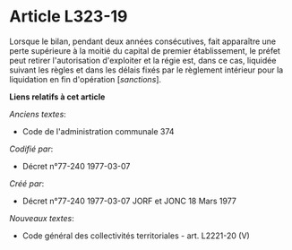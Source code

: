# Article L323-19

Lorsque le bilan, pendant deux années consécutives, fait apparaître une perte supérieure à la moitié du capital de premier
établissement, le préfet peut retirer l'autorisation d'exploiter et la régie est, dans ce cas, liquidée suivant les règles et
dans les délais fixés par le règlement intérieur pour la liquidation en fin d'opération [*sanctions*].

**Liens relatifs à cet article**

_Anciens textes_:

  - Code de l'administration communale 374

_Codifié par_:

  - Décret n°77-240 1977-03-07

_Créé par_:

  - Décret n°77-240 1977-03-07 JORF et JONC 18 Mars 1977

_Nouveaux textes_:

  - Code général des collectivités territoriales - art. L2221-20 (V)
